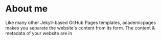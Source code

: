 
About me
======
Like many other Jekyll-based GitHub Pages templates, academicpages makes you separate the website's content from its form. The content & metadata of your website are in 
